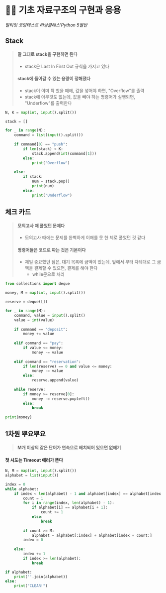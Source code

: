 # 🧑‍💻 기초 자료구조의 구현과 응용

*멀티잇 코딩테스트 러닝클래스'Python 5월반*



## Stack

> #### 말 그대로 stack을 구현하면 된다
>
> - stack은 Last In First Out 규칙을 가지고 있다
>
> #### stack에 들어갈 수 있는 용량이 정해졌다
>
> - stack이 이미 꽉 찼을 때에, 값을 넣어야 하면, "Overflow"를 출력
> - stack에 아무것도 없는데, 값을 빼야 하는 명령어가 실행되면, "Underflow"를 출력한다



```python
N, K = map(int, input().split())

stack = []

for _ in range(N):
	command = list(input().split())
	
	if command[0] == "push":
		if len(stack) < K:
			stack.append(int(command[1]))
		else:
			print("Overflow")
			
	else:
		if stack:
			num = stack.pop()
			print(num)
		else:
			print("Underflow")
```





## 체크 카드

> #### 모의고사 때 풀었던 문제다
>
> - 모의고사 때에는 문제를 완벽하게 이해를 못 한 체로 풀었던 것 같다
>
> #### 명령어들은 코드로 짜는 것은 기본이다
>
> - 제일 중요했던 점은, 대기 목록에 금액이 있는데, 앞에서 부터 차례대로 그 금액을 결제할 수 있으면, 결제를 해야 한다
>   - while문으로 처리



```python
from collections import deque

money, M = map(int, input().split())

reserve = deque([])

for _ in range(M):
	command, value = input().split()
	value = int(value)
	
	if command == "deposit":
		money += value
	
	elif command == "pay":
		if value <= money:
			money -= value
			
	elif command == "reservation":
		if len(reserve) == 0 and value <= money:
			money -= value
		else:
			reserve.append(value)
			
	while reserve:
		if money >= reserve[0]:
			money -= reserve.popleft()
		else:
			break
			
print(money)
```







## 1차원 뿌요뿌요

> #### M개 이상의 같은 단어가 연속으로 배치되어 있으면 없애기



#### 첫 시도는 Timeout 에러가 뜬다

```python
N, M = map(int, input().split())
alphabet = list(input())

index = 0
while alphabet:
	if index < len(alphabet) - 1 and alphabet[index] == alphabet[index + 1]:
		count = 1
		for i in range(index, len(alphabet) - 1):
			if alphabet[i] == alphabet[i + 1]:
				count += 1
			else:
				break
				
		if count >= M:
			alphabet = alphabet[:index] + alphabet[index + count:]
		index = 0 
		
	else:
		index += 1
		if index >= len(alphabet):
			break

if alphabet:
	print(''.join(alphabet))
else:
	print("CLEAR!")
```


